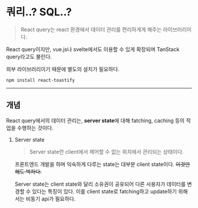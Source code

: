# 쿼리..? SQL..?

> React query는 react 환경에서 데이터 관리를 편리하게게 해주는 라이브러리이다.

React query이지만, vue.js나 svelte에서도 이용할 수 있게 확장되며 TanStack query라고도 불린다.

외부 라이브러리이기 때문에 별도의 설치가 필요하다.

```shell
npm install react-toastify
```

---

## 개념

React query에서의 데이터 관리는, **server state**에 대해 fatching, caching 등의 작업을 수행하는 것이다.

1. Server state

   > Server state란 client에서 제어할 수 없는 위치에서 관리되는 상태이다.

   프론트엔드 개발을 하며 익숙하게 다루는 state는 대부분 client state이다. ~~이것만 해도 벅차다.~~

   Server state는 client state와 달리 소유권이 공유되어 다른 사용자가 데이터를 변경할 수 있다는 특징이 있다. 이를 client state로 fatching하고 update하기 위해서는 비동기 api가 필요하다.
